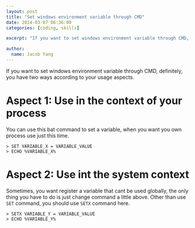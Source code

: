 ```yaml
---
layout: post
title: "Set windows environment variable through CMD"
date: 2014-03-07 06:36:00
categories: [coding, skills]

excerpt: "If you want to set windows environment variable through CMD, definitely, you have two ways according to your usage aspects."

author:
  name: Jacob Yang
---
```


If you want to set windows environment variable through CMD, definitely, you have two ways according to your usage aspects.

# Aspect 1: Use in the context of your process
You can use this bat command to set a variable, when you want you own process use just this time.

    > SET VARIABLE_X = VARIABLE_VALUE
    > ECHO %VARIABLE_X%


# Aspect 2: Use int the system context
Sometimes, you want register a variable that cant be used globally, the only thing you have to do is just change command a little above. Other than use `SET` command, you should use `SETX` command here.

    > SETX VARIABLE_Y = VARIABLE_VALUE
    > ECHO %VARIABLE_Y%



